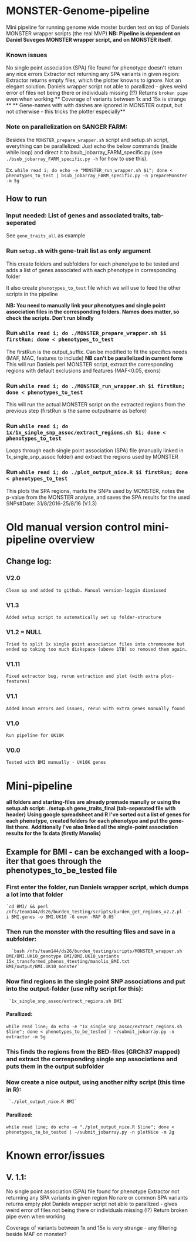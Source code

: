 # MONSTER-Genome-pipeline
Mini pipeline for running genome wide moster burden test on top of Daniels MONSTER wrapper scripts (the real MVP)
**NB: Pipeline is dependent on Daniel Suveges MONSTER wrapper script, and on MONSTER itself.**

### Known issues
No single point association (SPA) file found for phenotype doesn't return any nice errors
Extractor not returning any SPA variants in given region: Extractor returns empty files, which the plotter knowns to ignore. Not an elegant solution.
Daniels wrapper script not able to parallized - gives weird error of files not being there or individuals missing (!?)
Returns `broken pipe` even when working
** Coverage of variants between 1x and 15x is strange **
** Gene-names with with dashes are ignored in MONSTER output, but not otherwise - this tricks the plotter especially**



### Note on parallelization on SANGER FARM:
Besides the `MONSTER_prepare_wrapper.sh` script and setup.sh script, everything can be parallelized: Just echo the below commands (inside while loop) and direct it to bsub_jobarray_FARM_specific.py (see `./bsub_jobarray_FARM_specific.py -h` for how to use this).

Ex. `while read i; do echo -e "MONSTER_run_wrapper.sh $i"; done < phenotypes_to_test | bsub_jobarray_FARM_specific.py -n prepareMonster -m 5g`

## How to run

### Input needed: List of genes and associated traits, tab-seperated
See `gene_traits_all` as example

### Run `setup.sh` with gene-trait list as only argument

This create folders and subfolders for each phenotype to be tested and adds a list of genes associated with each phenotype in corresponding folder

It also create `phenotypes_to_test` file which we will use to feed the other scripts in the pipeline

**NB: You need to manually link your phenotypes and single point association files in the corresponding folders. Names does matter, so check the scripts. Don't run blindly**

### Run `while read i; do ./MONSTER_prepare_wrapper.sh $i firstRun; done < phenotypes_to_test` 

The firstRun is the output_suffix. Can be modified to fit the specifics needs (MAF, MAC, features to include)
**NB can't be parallelized in current form**
This will run Daniels perl MONSTER script, extract the corresponding regions with default exclusions and features (MAF<0.05, exons)

### Run `while read i; do ./MONSTER_run_wrapper.sh $i firstRun; done < phenotypes_to_test` 
This will run the actual MONSTER script on the extracted regions from the previous step (firstRun is the same outputname as before)

### Run `while read i; do 1x/1x_single_snp_assoc/extract_regions.sh $i; done < phenotypes_to_test` 
Loops through each single point association (SPA) file (manually linked in 1x_single_snp_assoc folder) and extract the regions used by MONSTER

### Run `while read i; do ./plot_output_nice.R $i firstRun; done < phenotypes_to_test` 
This plots the SPA regions, marks the SNPs used by MONSTER, notes the p-value from the MONSTER analyse, and saves the SPA results for the used SNPs#Date: 31/8/2016-25/8/16 (V.1.3)


# Old manual version control mini-pipeline overview

## Change log:
### V2.0
	Clean up and added to github. Manual version-loggin dismissed
### V1.3
	Added setup script to automatically set up folder-structure
### V1.2 = NULL
	Tried to split 1x single point association files into chromosome but ended up taking too much diskspace (above 1TB) so removed them again.
### V1.11
	Fixed extractor bug, rerun extraction and plot (with extra plot-features)
### V1.1
	Added known errors and issues, rerun with extra genes manually found
### V1.0
	Run pipeline for UK10K
### V0.0
	Tested with BMI manually - UK10K genes

# Mini-pipeline

**all folders and starting-files are already premade manully or using the setup.sh script: ./setup.sh gene_traits_final (tab-seperated file with header)**
**Using google spreadsheet and R I've sorted out a list of genes for each phenotype, created folders for each phenotype and put the gene-list there.**
**Additionally I've also linked all the single-point association results for the 1x data (firstly Manolis)**


## Example for BMI - can be exchanged with a loop-iter that goes through the phenotypes_to_be_tested file

### First enter the folder, run Daniels wrapper script, which dumps a lot into that folder

	`cd BMI/ && perl /nfs/team144/ds26/burden_testing/scripts/burden_get_regions_v2.2.pl  -i BMI.genes -o BMI.UK10 -G exon -MAF 0.05`

### Then run the monster with the resulting files and save in a subfolder:

      `bash /nfs/team144/ds26/burden_testing/scripts/MONSTER_wrapper.sh BMI/BMI.UK10_genotype BMI/BMI.UK10_variants 15x_transformed_phenos_4testing/manolis_BMI.txt BMI/output/BMI.UK10_monster`

### Now find regions in the single point SNP associations and put into the output-folder (use nifty script for this):

     `1x_single_snp_assoc/extract_regions.sh BMI`

#### Parallized:

  `while read line; do echo -e "1x_single_snp_assoc/extract_regions.sh $line"; done < phenotypes_to_be_tested | ~/submit_jobarray.py -n extractor -m 5g`

### This finds the regions from the BED-files (GRCh37 mapped) and extract the corresponding single snp associations and puts them in the output subfolder

### Now create a nice output, using another nifty script (this time in R):

     `./plot_output_nice.R BMI`

#### Parallized:

  `while read line; do echo -e "./plot_output_nice.R $line"; done < phenotypes_to_be_tested | ~/submit_jobarray.py -n plotNice -m 2g`

 

# Known error/issues 
## V. 1.1:
No single point association (SPA) file found for phenotype
Extractor not returning any SPA variants in given region
No rare or common SPA variants returns empty plot
Daniels wrapper script not able to parallized - gives weird error of files not being there or individuals missing (!?)
Return broken pipe even when working

Coverage of variants between 1x and 15x is very strange - any filtering beside MAF on monster?
